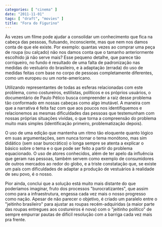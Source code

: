 ```yaml
---
categories: [ "cinema" ]
date: "2011-11-01"
tags: [ "draft", "movies" ]
title: "Fora do Figurino"
---
```

Às vezes um filme pode ajudar a consolidar um conhecimento que fica
na cabeça das pessoas, flutuando, inconsciente, mas que nem nos damos
conta de que ele existe. Por exemplo: quantas vezes ao comprar uma peça
de roupa (ou calçado) não nos damos conta que o tamanho anteriormente
escolhido já não serve mais? Esse pequeno detalhe, que parece tão
corriqueiro, no fundo é resultado de uma falta de padronização nas
medidas do vestuário do brasileiro, e à adaptação (errada) do uso
de medidas feitas com base no corpo de pessoas completamente diferentes,
como um europeu ou um norte-americano.

Utilizando representantes de todas as esferas relacionadas com este
problema, como costureiros, estilistas, políticos e os próprios
usuários, o documentário de Paulo Pélico busca compreender a raiz desse
problema tão conformado em nossas cabeças como algo imutável. A maneira
com que a narrativa é feita faz com que aos poucos nos identifiquemos e
relacionemos as mesmas dificuldades das pessoas que testemunham com nossas
próprias situações vividas, o que torna a compreensão do problema
muito mais simples (identificação primeiro, problematização depois).

O uso de uma edição que mantenha um ritmo tão eloquente quanto
lógico em suas argumentações, sem nunca tornar o tema monótono,
mas sim didático (sem soar burocrático) o longa sempre se atenta
a explicar o básico sobre o tema e o que pode ser feito a partir do
problema equacionado. O uso de atores conhecidos, além de ter apelo
da influência que geram nas pessoas, também servem como exemplo
de consumidores de outros mercados ao redor do globo, e a triste
constatação que, se existe um país com dificuldades de adaptar a
produção de vestuários à realidade de seu povo, é o nosso.

Pior ainda, conclui que a solução está muito mais distante do que
poderíamos imaginar, fruto dos processos "burocratizantes", que assim
como para a infraestrutura, engessa cada vez mais o nosso progresso
como nação. Apesar de não parecer o objetivo, é criado um paralelo
entre o "jeitinho brasileiro" para ajustar as roupas recém-adquiridas
(a maior parte das roupas entregues aos costureiros é nova) com o
"jeitinho político" de sempre empurrar pautas de difícil resolução
com a barriga cada vez mais pra frente.

